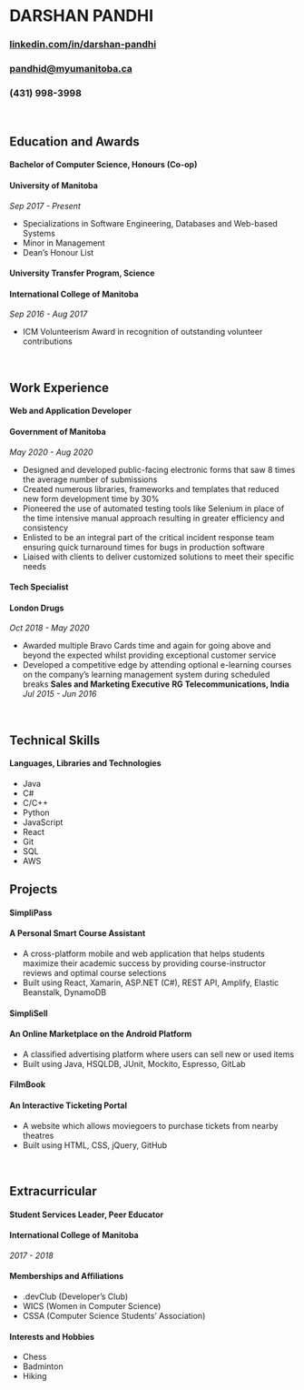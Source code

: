 # **DARSHAN PANDHI**

### [linkedin.com/in/darshan-pandhi](linkedin.com/in/darshan-pandhi)

### [pandhid@myumanitoba.ca](mailto:pandhid@myumanitoba.ca)

### (431) 998-3998

&nbsp;

## **Education and Awards**

#### **Bachelor of Computer Science, Honours (Co-op)**

#### **University of Manitoba**

_Sep 2017 - Present_

- Specializations in Software Engineering, Databases and Web-based Systems
- Minor in Management
- Dean’s Honour List

#### **University Transfer Program, Science**

#### **International College of Manitoba**

_Sep 2016 - Aug 2017_

- ICM Volunteerism Award in recognition of outstanding volunteer contributions

&nbsp;

## Work Experience

#### **Web and Application Developer**

#### **Government of Manitoba**

_May 2020 - Aug 2020_

- Designed and developed public-facing electronic forms that saw 8 times the average number of submissions
- Created numerous libraries, frameworks and templates that reduced new form development time by 30%
- Pioneered the use of automated testing tools like Selenium in place of the time intensive manual approach resulting in greater efficiency and consistency
- Enlisted to be an integral part of the critical incident response team ensuring quick turnaround times for bugs in production software
- Liaised with clients to deliver customized solutions to meet their specific needs

#### **Tech Specialist**

#### **London Drugs**

_Oct 2018 - May 2020_

- Awarded multiple Bravo Cards time and again for going above and beyond the expected whilst providing exceptional customer service
- Developed a competitive edge by attending optional e-learning courses on the company’s learning management system during scheduled breaks
  **Sales and Marketing Executive**
  **RG Telecommunications, India** _Jul 2015 - Jun 2016_

&nbsp;

## **Technical Skills**

#### **Languages, Libraries and Technologies**

- Java
- C#
- C/C++
- Python
- JavaScript
- React
- Git
- SQL
- AWS

## Projects

#### **SimpliPass**

#### **A Personal Smart Course Assistant**

- A cross-platform mobile and web application that helps students maximize their academic success by providing course-instructor reviews and optimal course selections
- Built using React, Xamarin, ASP.NET (C#), REST API, Amplify, Elastic Beanstalk, DynamoDB

#### **SimpliSell**

#### **An Online Marketplace on the Android Platform**

- A classified advertising platform where users can sell new or used items
- Built using Java, HSQLDB, JUnit, Mockito, Espresso, GitLab

#### **FilmBoo**k

#### **An Interactive Ticketing Portal**

- A website which allows moviegoers to purchase tickets from nearby theatres
- Built using HTML, CSS, jQuery, GitHub

&nbsp;

## Extracurricular

#### **Student Services Leader, Peer Educator**

#### **International College of Manitoba**

_2017 - 2018_

#### **Memberships and Affiliations**

- .devClub (Developer’s Club)
- WICS (Women in Computer Science)
- CSSA (Computer Science Students’ Association)

#### **Interests and Hobbies**

- Chess
- Badminton
- Hiking
